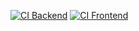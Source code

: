 
[![CI Backend](https://github.com/EllairaT/SEEDS/actions/workflows/ci-backend.yml/badge.svg?branch=server)](https://github.com/EllairaT/SEEDS/actions/workflows/ci-backend.yml) [![CI Frontend](https://github.com/EllairaT/SEEDS/actions/workflows/ci-frontend.yml/badge.svg)](https://github.com/EllairaT/SEEDS/actions/workflows/ci-frontend.yml)

